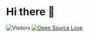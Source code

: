 # Hi there 👋
 
![Visitors](https://visitor-badge.laobi.icu/badge?page_id=dominikmatras.dominikmatras)
[![Open Source Love](https://badges.frapsoft.com/os/v1/open-source.svg?v=102)](https://github.com/ellerbrock/open-source-badge/)


<!--
**dominikmatras/dominikmatras** is a ✨ _special_ ✨ repository because its `README.md` (this file) appears on your GitHub profile.

Here are some ideas to get you started:

- 🔭 I’m currently working on ...
- 🌱 I’m currently learning ...
- 👯 I’m looking to collaborate on ...
- 🤔 I’m looking for help with ...
- 💬 Ask me about ...
- 📫 How to reach me: ...
- 😄 Pronouns: ...
- ⚡ Fun fact: ...
-->
